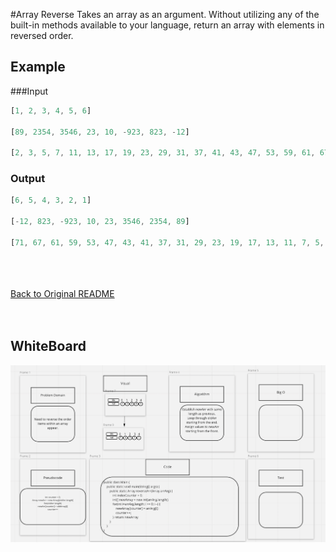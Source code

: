 #Array Reverse
Takes an array as an argument. Without utilizing any of the built-in methods available to your language, return an array with elements in reversed order.

## Example
###Input
```javascript
[1, 2, 3, 4, 5, 6]

[89, 2354, 3546, 23, 10, -923, 823, -12]

[2, 3, 5, 7, 11, 13, 17, 19, 23, 29, 31, 37, 41, 43, 47, 53, 59, 61, 67, 71]
```
### Output
```Javascript
[6, 5, 4, 3, 2, 1]

[-12, 823, -923, 10, 23, 3546, 2354, 89]

[71, 67, 61, 59, 53, 47, 43, 41, 37, 31, 29, 23, 19, 17, 13, 11, 7, 5, 3, 2]
```

<br><br><br>
[Back to Original README](../../README.md)
<br><br><br>

## WhiteBoard
![Array Reverse](../../img/array-reverse.png)

